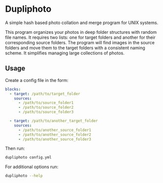 # Dupliphoto

A simple hash based photo collation and merge program for UNIX systems.

This program organizes your photos in deep folder structures with random file names. It requires two lists: one for target folders and another for their corresponding source folders. The program will find images in the source folders and move them to the target folders with a consistent naming scheme. It simplifies managing large collections of photos.

## Usage

Create a config file in the form:

```yaml
blocks:
  - target: /path/to/target_folder
    sources:
      - /path/to/source_folder1
      - /path/to/source_folder2
      - /path/to/source_folder3

  - target: /path/to/another_target_folder
    sources:
      - /path/to/another_source_folder1
      - /path/to/another_source_folder2
      - /path/to/another_source_folder3
```

Then run:

``` bash
dupliphoto config.yml
```

For additional options run:

```bash
dupliphoto --help
```


